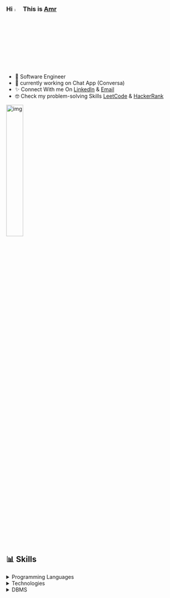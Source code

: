### Hi <img src="https://raw.githubusercontent.com/MartinHeinz/MartinHeinz/master/wave.gif" width="4%" alt="hai"> This is [Amr](https://github.com/EngAmrs)

- 🎀 Software Engineer
- 🎁 currently working on Chat App (Conversa)
- ✨ Connect With me On [LinkedIn](https://www.linkedin.com/in/amr-abdoullah/)  & [Email](amr.abdoullah@gmail.com)
- 🤓 Check my problem-solving Skills [LeetCode](https://leetcode.com/Amrsalah14/)  & [HackerRank](https://www.hackerrank.com/amr_abdoullah?hr_r=1)
<img src="https://c.tenor.com/whgQwNlVvNkAAAAi/xero-code.gif" alt="img" width="30%" align="center"/>


##  📊 Skills

<details>
<summary> Programming Languages </summary>
<br/>
<div>
  <img  alt="JavaScript" src="https://img.shields.io/badge/javascript-%23323330.svg?style=for-the-badge&logo=javascript&logoColor=%23F7DF1E"/>
  <img  alt="Typescript" src ="https://img.shields.io/badge/TypeScript-007ACC?style=for-the-badge&logo=typescript&logoColor=white"/>
  <img  alt="c" src ="https://img.shields.io/badge/C-00599C?style=for-the-badge&logo=c&logoColor=white"/>
  <img  alt="c++" src ="https://img.shields.io/badge/C%2B%2B-00599C?style=for-the-badge&logo=c%2B%2B&logoColor=white"/>
  <img  alt="python" src ="https://img.shields.io/badge/Python-14354C?style=for-the-badge&logo=python&logoColor=white"/>
  <img  alt="php" src ="https://img.shields.io/badge/PHP-777BB4?style=for-the-badge&logo=php&logoColor=white"/>
  <img  alt="bash" src ="https://img.shields.io/badge/Shell_Script-121011?style=for-the-badge&logo=gnu-bash&logoColor=white"/>
</details>


<details>
<summary> Technologies </summary>
<br/>
  <details>
  <summary> Front End </summary>
  <div>
    <img  alt="HTML5" src="https://img.shields.io/badge/html5-%23E34F26.svg?style=for-the-badge&logo=html5&logoColor=white"/>
    <img  alt="CSS3" src="https://img.shields.io/badge/css3-%231572B6.svg?style=for-the-badge&logo=css3&logoColor=white"/>
    <img  alt="React" src="https://img.shields.io/badge/react-%2320232a.svg?style=for-the-badge&logo=react&logoColor=%2361DAFB"/>
    <img  alt="Redux" src="https://img.shields.io/badge/redux-%23593d88.svg?style=for-the-badge&logo=redux&logoColor=white"/>  
    <img  alt="angular" src="https://img.shields.io/badge/Angular-DD0031?style=for-the-badge&logo=angular&logoColor=white"/>
    <img  alt="tailwind" src="https://img.shields.io/badge/Tailwind_CSS-38B2AC?style=for-the-badge&logo=tailwind-css&logoColor=white"/>
    <img  alt="bootstrap" src ="https://img.shields.io/badge/Bootstrap-563D7C?style=for-the-badge&logo=bootstrap&logoColor=white"/>
    <img  alt="sass" src ="https://img.shields.io/badge/Sass-CC6699?style=for-the-badge&logo=sass&logoColor=white"/>
  </details>
  
  <details>
  <summary> Back End </summary>
    <img  alt="NodeJS" src="https://img.shields.io/badge/node.js-%2343853D.svg?style=for-the-badge&logo=node-dot-js&logoColor=white"/>
    <img  alt="Express.js" src="https://img.shields.io/badge/express.js-%23404d59.svg?style=for-the-badge&logo=express&logoColor=%2361DAFB"/>
    <img  alt="django" src ="https://img.shields.io/badge/Django-092E20?style=for-the-badge&logo=django&logoColor=white"/>
    <img  alt="laravel" src ="https://img.shields.io/badge/Laravel-FF2D20?style=for-the-badge&logo=laravel&logoColor=white"/>
  </details>
</div>
</details>
<details>
<summary> DBMS </summary>
<br/>
<div>
  <img  alt="MongoDB" src ="https://img.shields.io/badge/MongoDB-%234ea94b.svg?style=for-the-badge&logo=mongodb&logoColor=white"/>
  <img  alt="mysql" src ="https://img.shields.io/badge/MySQL-00000F?style=for-the-badge&logo=mysql&logoColor=white"/>
  <img  alt="postgresql" src ="https://img.shields.io/badge/PostgreSQL-316192?style=for-the-badge&logo=postgresql&logoColor=white"/>
   	
</div>
</details>

<BR>

<!--
**EngAmrs/EngAmrs** is a ✨ _special_ ✨ repository because its `README.md` (this file) appears on your GitHub profile.

Here are some ideas to get you started:

- 🔭 I’m currently working on ...
- 🌱 I’m currently learning ...
- 👯 I’m looking to collaborate on ...
- 🤔 I’m looking for help with ...
- 💬 Ask me about ...
- 📫 How to reach me: ...
- 😄 Pronouns: ...
- ⚡ Fun fact: ...
-->
